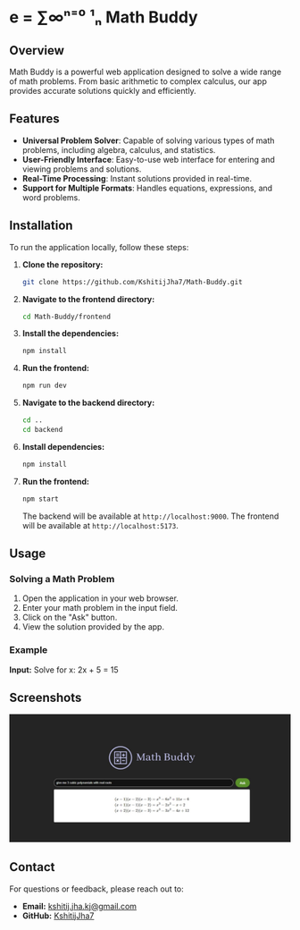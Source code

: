 # e = ∑∞ⁿ⁼⁰ ¹ₙ Math Buddy

## Overview

Math Buddy is a powerful web application designed to solve a wide range of math problems. From basic arithmetic to complex calculus, our app provides accurate solutions quickly and efficiently.

## Features

- **Universal Problem Solver**: Capable of solving various types of math problems, including algebra, calculus, and statistics.
- **User-Friendly Interface**: Easy-to-use web interface for entering and viewing problems and solutions.
- **Real-Time Processing**: Instant solutions provided in real-time.
- **Support for Multiple Formats**: Handles equations, expressions, and word problems.

## Installation

To run the application locally, follow these steps:

1. **Clone the repository:**
    ```bash
    git clone https://github.com/KshitijJha7/Math-Buddy.git
    ```

2. **Navigate to the frontend directory:**
    ```bash
    cd Math-Buddy/frontend
    ```

3. **Install the dependencies:**
    ```bash
    npm install
    ```

4. **Run the frontend:**
    ```bash
    npm run dev
    ```
    
5. **Navigate to the backend directory:**
    ```bash
    cd ..
    cd backend
    ```
    
4. **Install dependencies:**
    ```bash
    npm install
    ```
    
4. **Run the frontend:**
    ```bash
    npm start
    ```
    
    The backend will be available at `http://localhost:9000`.
    The frontend will be available at `http://localhost:5173`.

## Usage

### Solving a Math Problem

1. Open the application in your web browser.
2. Enter your math problem in the input field.
3. Click on the "Ask" button.
4. View the solution provided by the app.

### Example

**Input:** Solve for x: 2x + 5 = 15  

## Screenshots
![Asking a question](SS.jpeg)

## Contact

For questions or feedback, please reach out to:

- **Email:** [kshitij.jha.kj@gmail.com](mailto:kshitij.jha.kj@gmail.com)
- **GitHub:** [KshitijJha7](https://github.com/KshitijJha7)
